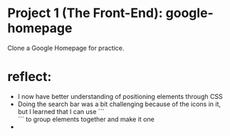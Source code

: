 # Project 1 (The Front-End): google-homepage
Clone a Google Homepage for practice.

# reflect:
<ul>
    <li>I now have better understanding of positioning elements through CSS</li>
    <li>Doing the search bar was a bit challenging because of the icons in it, but I learned that I can use ```<div>``` to group elements together and make it one</li>
    <li></li>
</ul>
